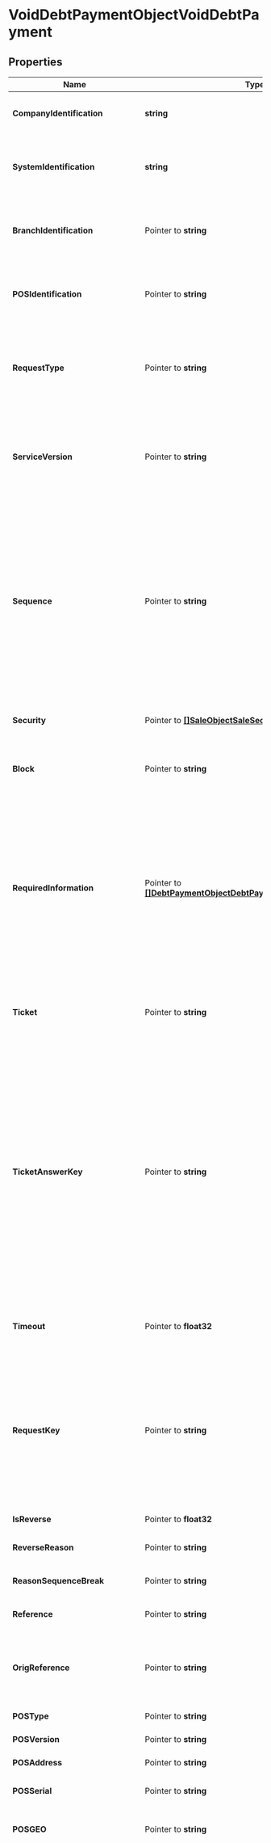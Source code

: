 # VoidDebtPaymentObjectVoidDebtPayment

## Properties

Name | Type | Description | Notes
------------ | ------------- | ------------- | -------------
**CompanyIdentification** | **string** | Identificador de la Compañía para la Plataforma de Integración. | 
**SystemIdentification** | **string** | Identificador de Aplicativo para la Plataforma de Integración que usa la Compañía especificada. | 
**BranchIdentification** | Pointer to **string** | Identificador de Aplicativo para la Plataforma de Integración que usa la Compañía especificada. | [optional] 
**POSIdentification** | Pointer to **string** | Identificador del Punto de Venta/POS/Caja que pertenece a la sucursal y companía especificada. | [optional] 
**RequestType** | Pointer to **string** | Tipo de Operación que se está requiriendo, solo necesario sobre formatos que no soportan elementos complejos o compuestos. | [optional] 
**ServiceVersion** | Pointer to **string** | Versión del Servicio de la Plataforma con la cual se quiere transaccionar, en caso de no ser especificado será atendido por la última versión del servicio disponible. | [optional] 
**Sequence** | Pointer to **string** | Retornado en todas las respuesta que el POS/PINPAD debe enviar en el próximo requerimiento. En caso de que el POS no lo envíe, envíe vacío o con un valor que no corresponde se produce “La Ruptura de Secuencia” y la plataforma si la última transacción que realizó el POS no esta confirmada y esta Aprobada genera entonces una reversa de la misma. | [optional] 
**Security** | Pointer to [**[]SaleObjectSaleSecurity**](SaleObjectSaleSecurity.md) | Datos asociados a la seguridad de la transacción o de elementos sensibles. | [optional] 
**Block** | Pointer to **string** | ID que identifica a un grupo de transacciones que serán confirmadas o canceladas | [optional] 
**RequiredInformation** | Pointer to [**[]DebtPaymentObjectDebtPaymentRequiredInformation**](DebtPaymentObjectDebtPaymentRequiredInformation.md) | En caso de que se requiera información adicional para poder completar la operación, como podrían ser ciertos datos ingresados por el vendedor para realizar verificaciones especificas (como los últimos 4 digitos), el código de seguridad de la tarjeta o la fecha de vencimiento, este elemento estará presente. | [optional] 
**Ticket** | Pointer to **string** | Ticket Digitalizado ( Total o parte del mismo por ejemplo la Firma Digitalizada )    codificado en Base64. | [optional] 
**TicketAnswerKey** | Pointer to **string** | Identificador Unívoco de la Transacción que se quiere Referenciar a la cual pertenece el Ticket Digitalizado. El valor fue obtenido en el campo o elemento AnswerKey de la Respuesta de la transacción referenciada. Si firma fue capturada previamente y se envía en el requerimiento de la misma Operación Sale, Authorize*, Void, Return, Adjustment, DebtPayment o VoidDebtPayment no es necesario que se envíe este elemento o campo. | [optional] 
**Timeout** | Pointer to **float32** | Tiempo de espera que el POS espera al PINPAD para obtener la respuesta al requerimiento.  | [optional] 
**RequestKey** | Pointer to **string** | ID generado para la identificación por parte del Plataforma de la información generada en la ejecución de un GetCard o un Payment Method. Sera necesario para que un mensaje de Sale, Void o Payment Method identifique el contexto generado y lo utilice para esa operación. | [optional] 
**IsReverse** | Pointer to **float32** | Identificador de Reversa. | [optional] 
**ReverseReason** | Pointer to **string** | Motivo por el cual se requiere generar la reversa. | [optional] 
**ReasonSequenceBreak** | Pointer to **string** | Motivo por el cual se requiere romper la secuencia. | [optional] 
**Reference** | Pointer to **string** | Referencia de la transacción para el punto de venta | [optional] 
**OrigReference** | Pointer to **string** | Referencia de la transacción para el punto de venta. Corresponde a la transacción original que se está referenciando. | [optional] 
**POSType** | Pointer to **string** | Tipo de punto de venta. | [optional] 
**POSVersion** | Pointer to **string** | Versión del Aplicativo del punto de Venta. | [optional] 
**POSAddress** | Pointer to **string** | Dirección IP de la Caja o POS. | [optional] 
**POSSerial** | Pointer to **string** | Número de serie o identificador unívoco del punto de venta. | [optional] 
**POSGEO** | Pointer to **string** | Coordenadas Geográficas del aplicativo de punto de venta | [optional] 
**ReadingDeviceType** | Pointer to **string** | Tipo de dispositivo utilizado para ingresar los datos de la tarjeta. En función al dispositivo usado, serán realizadas ciertas verificaciones, por lo que ciertos datos serán requeridos. CustomerKeyboard, utilizado para ingreso manual de tarjeta a través de un portal web, por ejemplo - Keyboard, utilizado para ingreso manual de la tarjeta por parte del vendedor - MagneticStripReader, lector de banda de tarjetas por emulación de teclado, u otro valor configurado  que indentifique el dispositivo que se esta utilizando. | [optional] 
**ReadingDeviceOperatingFrom** | Pointer to **time.Time** | Indica desde cuando se encuentra operativo o encendido el dispositivo | [optional] 
**ReadingDeviceVersion** | Pointer to **string** | Versión del dispositivo. | [optional] 
**ReadingDeviceAddress** | Pointer to **string** | Dirección IP o MAC Address del dispositivo. | [optional] 
**ReadingDeviceSerial** | Pointer to **string** | Número de serie o identificador unívoco del dispositivo. | [optional] 
**ReadingDeviceGEO** | Pointer to **string** | Coordenadas Geograficas del dispositivo de lectura | [optional] 
**UserID** | Pointer to **string** | Identificador del usuario que está realizando la Transacción. | [optional] 
**UserName** | Pointer to **string** | Nombre del usuario que está realizando la Transacción. | [optional] 
**CardReadMode** | Pointer to **string** | Modo de ingreso de los datos de la tarjeta. Los posibles valores significan: C - EMV Chip / B - Banda magnética / L - Contactless Chip / S - Contactless Banda / M - Manual (Tarjeta Presente) / T - Digitada (Tarjeta no Presente) / E - ECOMMERCE (Ventas por Internet)  / F - FALLBACK (Banda por falla en Chip) / K - TOKEN / R - Recurring ( Pagos Recurrentes ) | [optional] 
**CardGetMode** | Pointer to **string** | Indican por cada elemento que contiene los datos sensibles, si están encriptados  y también el algoritmo usado. En caso de no estar especificado se asume PLAIN. | [optional] 
**CardNumber** | Pointer to **string** | Número de Tarjeta, en el caso de las respuestas el mismo estará enmascarado. | [optional] 
**CardNumberMasked** | Pointer to **string** | Número de tarjeta enmascarado, según indica la parametrización en la base de datos. Se utilizará para imprimir en el cupón. | [optional] 
**CardNumberEncrypted** | Pointer to **string** | Número de tarjeta encriptado. | [optional] 
**CardExp** | Pointer to **string** | Fecha de vencimiento de la tarjeta. Este dato será necesario si el modo de ingreso fue manual/digitada. | [optional] 
**Track1** | Pointer to **string** | Banda Número 1 de la tarjeta. Este dato será necesario si el modo de ingreso fue por banda (deslizando la banda por el lector). | [optional] 
**Track2** | Pointer to **string** | Banda Número 2 de la tarjeta. Este dato será necesario si el modo de ingreso fue por banda (deslizando la banda por el lector). | [optional] 
**SecurityCode** | Pointer to **string** | Código de seguridad de la tarjeta. | [optional] 
**Pin** | Pointer to **string** | PIN block | [optional] 
**CardCryptogram** | Pointer to **string** | Tags EMV en formato TLV Leídos. | [optional] 
**CardAppName** | Pointer to **string** | Disponible solo con Tarjetas Chip (Incluye Contacless Chip), se debe imprimir en los Tickets/Vouchers. | [optional] 
**CardAppIdentifier** | Pointer to **string** | Disponible solo con Tarjetas Chip (Incluye Contacless Chip), se debe imprimir en los Tickets/Vouchers. | [optional] 
**CardAppLabel** | Pointer to **string** | Disponible solo con Tarjetas Chip (Incluye Contacless Chip), se debe imprimir en los Tickets/Vouchers. | [optional] 
**CardAuthRequestCryptogram** | Pointer to **string** | Disponible solo con Tarjetas Chip (Incluye Contacless Chip), se debe imprimir en los Tickets/Vouchers. | [optional] 
**CardAuthResponseCryptogram** | Pointer to **string** | Disponible solo con Tarjetas Chip (Incluye Contacless Chip), se debe imprimir en los Tickets/Vouchers. | [optional] 
**CredentialToken** | Pointer to **string** | Token asociado a la Credencial Enrolada | [optional] 
**CredentialIssuerToken** | Pointer to **string** | Emisor del Token asociado a la credencial enrolada | [optional] 
**InputTokens** | Pointer to [**[]SaleObjectSaleInputTokens**](SaleObjectSaleInputTokens.md) | Tokens. | [optional] 
**Products** | Pointer to [**[]VoidDebtPaymentObjectVoidDebtPaymentProducts**](VoidDebtPaymentObjectVoidDebtPaymentProducts.md) | Detalle de Productos de la Operación. | [optional] 
**PaymentFacilitatorID** | Pointer to **string** | Identificador de facilitador de pagos o Payfac. | [optional] 
**MerchantID** | Pointer to **string** | Número de comercio utilizado para realizar la transacción. Este Número es asignado por el host, y parametrizado en la BD, relacionado a cada uno de los planes disponibles. | [optional] 
**TerminalID** | Pointer to **string** | Identificador de Terminal por el cual se envía la Transacción al Host. | [optional] 
**TerminalTrace** | Pointer to **int32** | Número de Trace/Secuencia que genera la plataforma para la transacción asociado al TerminalID. | [optional] 
**SettlementBatchNumber** | Pointer to **int32** | Para aquellos host que exista el concepto de lote, es el número de lote al cual pertenece la transacción. | [optional] 

## Methods

### NewVoidDebtPaymentObjectVoidDebtPayment

`func NewVoidDebtPaymentObjectVoidDebtPayment(companyIdentification string, systemIdentification string, ) *VoidDebtPaymentObjectVoidDebtPayment`

NewVoidDebtPaymentObjectVoidDebtPayment instantiates a new VoidDebtPaymentObjectVoidDebtPayment object
This constructor will assign default values to properties that have it defined,
and makes sure properties required by API are set, but the set of arguments
will change when the set of required properties is changed

### NewVoidDebtPaymentObjectVoidDebtPaymentWithDefaults

`func NewVoidDebtPaymentObjectVoidDebtPaymentWithDefaults() *VoidDebtPaymentObjectVoidDebtPayment`

NewVoidDebtPaymentObjectVoidDebtPaymentWithDefaults instantiates a new VoidDebtPaymentObjectVoidDebtPayment object
This constructor will only assign default values to properties that have it defined,
but it doesn't guarantee that properties required by API are set

### GetCompanyIdentification

`func (o *VoidDebtPaymentObjectVoidDebtPayment) GetCompanyIdentification() string`

GetCompanyIdentification returns the CompanyIdentification field if non-nil, zero value otherwise.

### GetCompanyIdentificationOk

`func (o *VoidDebtPaymentObjectVoidDebtPayment) GetCompanyIdentificationOk() (*string, bool)`

GetCompanyIdentificationOk returns a tuple with the CompanyIdentification field if it's non-nil, zero value otherwise
and a boolean to check if the value has been set.

### SetCompanyIdentification

`func (o *VoidDebtPaymentObjectVoidDebtPayment) SetCompanyIdentification(v string)`

SetCompanyIdentification sets CompanyIdentification field to given value.


### GetSystemIdentification

`func (o *VoidDebtPaymentObjectVoidDebtPayment) GetSystemIdentification() string`

GetSystemIdentification returns the SystemIdentification field if non-nil, zero value otherwise.

### GetSystemIdentificationOk

`func (o *VoidDebtPaymentObjectVoidDebtPayment) GetSystemIdentificationOk() (*string, bool)`

GetSystemIdentificationOk returns a tuple with the SystemIdentification field if it's non-nil, zero value otherwise
and a boolean to check if the value has been set.

### SetSystemIdentification

`func (o *VoidDebtPaymentObjectVoidDebtPayment) SetSystemIdentification(v string)`

SetSystemIdentification sets SystemIdentification field to given value.


### GetBranchIdentification

`func (o *VoidDebtPaymentObjectVoidDebtPayment) GetBranchIdentification() string`

GetBranchIdentification returns the BranchIdentification field if non-nil, zero value otherwise.

### GetBranchIdentificationOk

`func (o *VoidDebtPaymentObjectVoidDebtPayment) GetBranchIdentificationOk() (*string, bool)`

GetBranchIdentificationOk returns a tuple with the BranchIdentification field if it's non-nil, zero value otherwise
and a boolean to check if the value has been set.

### SetBranchIdentification

`func (o *VoidDebtPaymentObjectVoidDebtPayment) SetBranchIdentification(v string)`

SetBranchIdentification sets BranchIdentification field to given value.

### HasBranchIdentification

`func (o *VoidDebtPaymentObjectVoidDebtPayment) HasBranchIdentification() bool`

HasBranchIdentification returns a boolean if a field has been set.

### GetPOSIdentification

`func (o *VoidDebtPaymentObjectVoidDebtPayment) GetPOSIdentification() string`

GetPOSIdentification returns the POSIdentification field if non-nil, zero value otherwise.

### GetPOSIdentificationOk

`func (o *VoidDebtPaymentObjectVoidDebtPayment) GetPOSIdentificationOk() (*string, bool)`

GetPOSIdentificationOk returns a tuple with the POSIdentification field if it's non-nil, zero value otherwise
and a boolean to check if the value has been set.

### SetPOSIdentification

`func (o *VoidDebtPaymentObjectVoidDebtPayment) SetPOSIdentification(v string)`

SetPOSIdentification sets POSIdentification field to given value.

### HasPOSIdentification

`func (o *VoidDebtPaymentObjectVoidDebtPayment) HasPOSIdentification() bool`

HasPOSIdentification returns a boolean if a field has been set.

### GetRequestType

`func (o *VoidDebtPaymentObjectVoidDebtPayment) GetRequestType() string`

GetRequestType returns the RequestType field if non-nil, zero value otherwise.

### GetRequestTypeOk

`func (o *VoidDebtPaymentObjectVoidDebtPayment) GetRequestTypeOk() (*string, bool)`

GetRequestTypeOk returns a tuple with the RequestType field if it's non-nil, zero value otherwise
and a boolean to check if the value has been set.

### SetRequestType

`func (o *VoidDebtPaymentObjectVoidDebtPayment) SetRequestType(v string)`

SetRequestType sets RequestType field to given value.

### HasRequestType

`func (o *VoidDebtPaymentObjectVoidDebtPayment) HasRequestType() bool`

HasRequestType returns a boolean if a field has been set.

### GetServiceVersion

`func (o *VoidDebtPaymentObjectVoidDebtPayment) GetServiceVersion() string`

GetServiceVersion returns the ServiceVersion field if non-nil, zero value otherwise.

### GetServiceVersionOk

`func (o *VoidDebtPaymentObjectVoidDebtPayment) GetServiceVersionOk() (*string, bool)`

GetServiceVersionOk returns a tuple with the ServiceVersion field if it's non-nil, zero value otherwise
and a boolean to check if the value has been set.

### SetServiceVersion

`func (o *VoidDebtPaymentObjectVoidDebtPayment) SetServiceVersion(v string)`

SetServiceVersion sets ServiceVersion field to given value.

### HasServiceVersion

`func (o *VoidDebtPaymentObjectVoidDebtPayment) HasServiceVersion() bool`

HasServiceVersion returns a boolean if a field has been set.

### GetSequence

`func (o *VoidDebtPaymentObjectVoidDebtPayment) GetSequence() string`

GetSequence returns the Sequence field if non-nil, zero value otherwise.

### GetSequenceOk

`func (o *VoidDebtPaymentObjectVoidDebtPayment) GetSequenceOk() (*string, bool)`

GetSequenceOk returns a tuple with the Sequence field if it's non-nil, zero value otherwise
and a boolean to check if the value has been set.

### SetSequence

`func (o *VoidDebtPaymentObjectVoidDebtPayment) SetSequence(v string)`

SetSequence sets Sequence field to given value.

### HasSequence

`func (o *VoidDebtPaymentObjectVoidDebtPayment) HasSequence() bool`

HasSequence returns a boolean if a field has been set.

### GetSecurity

`func (o *VoidDebtPaymentObjectVoidDebtPayment) GetSecurity() []SaleObjectSaleSecurity`

GetSecurity returns the Security field if non-nil, zero value otherwise.

### GetSecurityOk

`func (o *VoidDebtPaymentObjectVoidDebtPayment) GetSecurityOk() (*[]SaleObjectSaleSecurity, bool)`

GetSecurityOk returns a tuple with the Security field if it's non-nil, zero value otherwise
and a boolean to check if the value has been set.

### SetSecurity

`func (o *VoidDebtPaymentObjectVoidDebtPayment) SetSecurity(v []SaleObjectSaleSecurity)`

SetSecurity sets Security field to given value.

### HasSecurity

`func (o *VoidDebtPaymentObjectVoidDebtPayment) HasSecurity() bool`

HasSecurity returns a boolean if a field has been set.

### GetBlock

`func (o *VoidDebtPaymentObjectVoidDebtPayment) GetBlock() string`

GetBlock returns the Block field if non-nil, zero value otherwise.

### GetBlockOk

`func (o *VoidDebtPaymentObjectVoidDebtPayment) GetBlockOk() (*string, bool)`

GetBlockOk returns a tuple with the Block field if it's non-nil, zero value otherwise
and a boolean to check if the value has been set.

### SetBlock

`func (o *VoidDebtPaymentObjectVoidDebtPayment) SetBlock(v string)`

SetBlock sets Block field to given value.

### HasBlock

`func (o *VoidDebtPaymentObjectVoidDebtPayment) HasBlock() bool`

HasBlock returns a boolean if a field has been set.

### GetRequiredInformation

`func (o *VoidDebtPaymentObjectVoidDebtPayment) GetRequiredInformation() []DebtPaymentObjectDebtPaymentRequiredInformation`

GetRequiredInformation returns the RequiredInformation field if non-nil, zero value otherwise.

### GetRequiredInformationOk

`func (o *VoidDebtPaymentObjectVoidDebtPayment) GetRequiredInformationOk() (*[]DebtPaymentObjectDebtPaymentRequiredInformation, bool)`

GetRequiredInformationOk returns a tuple with the RequiredInformation field if it's non-nil, zero value otherwise
and a boolean to check if the value has been set.

### SetRequiredInformation

`func (o *VoidDebtPaymentObjectVoidDebtPayment) SetRequiredInformation(v []DebtPaymentObjectDebtPaymentRequiredInformation)`

SetRequiredInformation sets RequiredInformation field to given value.

### HasRequiredInformation

`func (o *VoidDebtPaymentObjectVoidDebtPayment) HasRequiredInformation() bool`

HasRequiredInformation returns a boolean if a field has been set.

### GetTicket

`func (o *VoidDebtPaymentObjectVoidDebtPayment) GetTicket() string`

GetTicket returns the Ticket field if non-nil, zero value otherwise.

### GetTicketOk

`func (o *VoidDebtPaymentObjectVoidDebtPayment) GetTicketOk() (*string, bool)`

GetTicketOk returns a tuple with the Ticket field if it's non-nil, zero value otherwise
and a boolean to check if the value has been set.

### SetTicket

`func (o *VoidDebtPaymentObjectVoidDebtPayment) SetTicket(v string)`

SetTicket sets Ticket field to given value.

### HasTicket

`func (o *VoidDebtPaymentObjectVoidDebtPayment) HasTicket() bool`

HasTicket returns a boolean if a field has been set.

### GetTicketAnswerKey

`func (o *VoidDebtPaymentObjectVoidDebtPayment) GetTicketAnswerKey() string`

GetTicketAnswerKey returns the TicketAnswerKey field if non-nil, zero value otherwise.

### GetTicketAnswerKeyOk

`func (o *VoidDebtPaymentObjectVoidDebtPayment) GetTicketAnswerKeyOk() (*string, bool)`

GetTicketAnswerKeyOk returns a tuple with the TicketAnswerKey field if it's non-nil, zero value otherwise
and a boolean to check if the value has been set.

### SetTicketAnswerKey

`func (o *VoidDebtPaymentObjectVoidDebtPayment) SetTicketAnswerKey(v string)`

SetTicketAnswerKey sets TicketAnswerKey field to given value.

### HasTicketAnswerKey

`func (o *VoidDebtPaymentObjectVoidDebtPayment) HasTicketAnswerKey() bool`

HasTicketAnswerKey returns a boolean if a field has been set.

### GetTimeout

`func (o *VoidDebtPaymentObjectVoidDebtPayment) GetTimeout() float32`

GetTimeout returns the Timeout field if non-nil, zero value otherwise.

### GetTimeoutOk

`func (o *VoidDebtPaymentObjectVoidDebtPayment) GetTimeoutOk() (*float32, bool)`

GetTimeoutOk returns a tuple with the Timeout field if it's non-nil, zero value otherwise
and a boolean to check if the value has been set.

### SetTimeout

`func (o *VoidDebtPaymentObjectVoidDebtPayment) SetTimeout(v float32)`

SetTimeout sets Timeout field to given value.

### HasTimeout

`func (o *VoidDebtPaymentObjectVoidDebtPayment) HasTimeout() bool`

HasTimeout returns a boolean if a field has been set.

### GetRequestKey

`func (o *VoidDebtPaymentObjectVoidDebtPayment) GetRequestKey() string`

GetRequestKey returns the RequestKey field if non-nil, zero value otherwise.

### GetRequestKeyOk

`func (o *VoidDebtPaymentObjectVoidDebtPayment) GetRequestKeyOk() (*string, bool)`

GetRequestKeyOk returns a tuple with the RequestKey field if it's non-nil, zero value otherwise
and a boolean to check if the value has been set.

### SetRequestKey

`func (o *VoidDebtPaymentObjectVoidDebtPayment) SetRequestKey(v string)`

SetRequestKey sets RequestKey field to given value.

### HasRequestKey

`func (o *VoidDebtPaymentObjectVoidDebtPayment) HasRequestKey() bool`

HasRequestKey returns a boolean if a field has been set.

### GetIsReverse

`func (o *VoidDebtPaymentObjectVoidDebtPayment) GetIsReverse() float32`

GetIsReverse returns the IsReverse field if non-nil, zero value otherwise.

### GetIsReverseOk

`func (o *VoidDebtPaymentObjectVoidDebtPayment) GetIsReverseOk() (*float32, bool)`

GetIsReverseOk returns a tuple with the IsReverse field if it's non-nil, zero value otherwise
and a boolean to check if the value has been set.

### SetIsReverse

`func (o *VoidDebtPaymentObjectVoidDebtPayment) SetIsReverse(v float32)`

SetIsReverse sets IsReverse field to given value.

### HasIsReverse

`func (o *VoidDebtPaymentObjectVoidDebtPayment) HasIsReverse() bool`

HasIsReverse returns a boolean if a field has been set.

### GetReverseReason

`func (o *VoidDebtPaymentObjectVoidDebtPayment) GetReverseReason() string`

GetReverseReason returns the ReverseReason field if non-nil, zero value otherwise.

### GetReverseReasonOk

`func (o *VoidDebtPaymentObjectVoidDebtPayment) GetReverseReasonOk() (*string, bool)`

GetReverseReasonOk returns a tuple with the ReverseReason field if it's non-nil, zero value otherwise
and a boolean to check if the value has been set.

### SetReverseReason

`func (o *VoidDebtPaymentObjectVoidDebtPayment) SetReverseReason(v string)`

SetReverseReason sets ReverseReason field to given value.

### HasReverseReason

`func (o *VoidDebtPaymentObjectVoidDebtPayment) HasReverseReason() bool`

HasReverseReason returns a boolean if a field has been set.

### GetReasonSequenceBreak

`func (o *VoidDebtPaymentObjectVoidDebtPayment) GetReasonSequenceBreak() string`

GetReasonSequenceBreak returns the ReasonSequenceBreak field if non-nil, zero value otherwise.

### GetReasonSequenceBreakOk

`func (o *VoidDebtPaymentObjectVoidDebtPayment) GetReasonSequenceBreakOk() (*string, bool)`

GetReasonSequenceBreakOk returns a tuple with the ReasonSequenceBreak field if it's non-nil, zero value otherwise
and a boolean to check if the value has been set.

### SetReasonSequenceBreak

`func (o *VoidDebtPaymentObjectVoidDebtPayment) SetReasonSequenceBreak(v string)`

SetReasonSequenceBreak sets ReasonSequenceBreak field to given value.

### HasReasonSequenceBreak

`func (o *VoidDebtPaymentObjectVoidDebtPayment) HasReasonSequenceBreak() bool`

HasReasonSequenceBreak returns a boolean if a field has been set.

### GetReference

`func (o *VoidDebtPaymentObjectVoidDebtPayment) GetReference() string`

GetReference returns the Reference field if non-nil, zero value otherwise.

### GetReferenceOk

`func (o *VoidDebtPaymentObjectVoidDebtPayment) GetReferenceOk() (*string, bool)`

GetReferenceOk returns a tuple with the Reference field if it's non-nil, zero value otherwise
and a boolean to check if the value has been set.

### SetReference

`func (o *VoidDebtPaymentObjectVoidDebtPayment) SetReference(v string)`

SetReference sets Reference field to given value.

### HasReference

`func (o *VoidDebtPaymentObjectVoidDebtPayment) HasReference() bool`

HasReference returns a boolean if a field has been set.

### GetOrigReference

`func (o *VoidDebtPaymentObjectVoidDebtPayment) GetOrigReference() string`

GetOrigReference returns the OrigReference field if non-nil, zero value otherwise.

### GetOrigReferenceOk

`func (o *VoidDebtPaymentObjectVoidDebtPayment) GetOrigReferenceOk() (*string, bool)`

GetOrigReferenceOk returns a tuple with the OrigReference field if it's non-nil, zero value otherwise
and a boolean to check if the value has been set.

### SetOrigReference

`func (o *VoidDebtPaymentObjectVoidDebtPayment) SetOrigReference(v string)`

SetOrigReference sets OrigReference field to given value.

### HasOrigReference

`func (o *VoidDebtPaymentObjectVoidDebtPayment) HasOrigReference() bool`

HasOrigReference returns a boolean if a field has been set.

### GetPOSType

`func (o *VoidDebtPaymentObjectVoidDebtPayment) GetPOSType() string`

GetPOSType returns the POSType field if non-nil, zero value otherwise.

### GetPOSTypeOk

`func (o *VoidDebtPaymentObjectVoidDebtPayment) GetPOSTypeOk() (*string, bool)`

GetPOSTypeOk returns a tuple with the POSType field if it's non-nil, zero value otherwise
and a boolean to check if the value has been set.

### SetPOSType

`func (o *VoidDebtPaymentObjectVoidDebtPayment) SetPOSType(v string)`

SetPOSType sets POSType field to given value.

### HasPOSType

`func (o *VoidDebtPaymentObjectVoidDebtPayment) HasPOSType() bool`

HasPOSType returns a boolean if a field has been set.

### GetPOSVersion

`func (o *VoidDebtPaymentObjectVoidDebtPayment) GetPOSVersion() string`

GetPOSVersion returns the POSVersion field if non-nil, zero value otherwise.

### GetPOSVersionOk

`func (o *VoidDebtPaymentObjectVoidDebtPayment) GetPOSVersionOk() (*string, bool)`

GetPOSVersionOk returns a tuple with the POSVersion field if it's non-nil, zero value otherwise
and a boolean to check if the value has been set.

### SetPOSVersion

`func (o *VoidDebtPaymentObjectVoidDebtPayment) SetPOSVersion(v string)`

SetPOSVersion sets POSVersion field to given value.

### HasPOSVersion

`func (o *VoidDebtPaymentObjectVoidDebtPayment) HasPOSVersion() bool`

HasPOSVersion returns a boolean if a field has been set.

### GetPOSAddress

`func (o *VoidDebtPaymentObjectVoidDebtPayment) GetPOSAddress() string`

GetPOSAddress returns the POSAddress field if non-nil, zero value otherwise.

### GetPOSAddressOk

`func (o *VoidDebtPaymentObjectVoidDebtPayment) GetPOSAddressOk() (*string, bool)`

GetPOSAddressOk returns a tuple with the POSAddress field if it's non-nil, zero value otherwise
and a boolean to check if the value has been set.

### SetPOSAddress

`func (o *VoidDebtPaymentObjectVoidDebtPayment) SetPOSAddress(v string)`

SetPOSAddress sets POSAddress field to given value.

### HasPOSAddress

`func (o *VoidDebtPaymentObjectVoidDebtPayment) HasPOSAddress() bool`

HasPOSAddress returns a boolean if a field has been set.

### GetPOSSerial

`func (o *VoidDebtPaymentObjectVoidDebtPayment) GetPOSSerial() string`

GetPOSSerial returns the POSSerial field if non-nil, zero value otherwise.

### GetPOSSerialOk

`func (o *VoidDebtPaymentObjectVoidDebtPayment) GetPOSSerialOk() (*string, bool)`

GetPOSSerialOk returns a tuple with the POSSerial field if it's non-nil, zero value otherwise
and a boolean to check if the value has been set.

### SetPOSSerial

`func (o *VoidDebtPaymentObjectVoidDebtPayment) SetPOSSerial(v string)`

SetPOSSerial sets POSSerial field to given value.

### HasPOSSerial

`func (o *VoidDebtPaymentObjectVoidDebtPayment) HasPOSSerial() bool`

HasPOSSerial returns a boolean if a field has been set.

### GetPOSGEO

`func (o *VoidDebtPaymentObjectVoidDebtPayment) GetPOSGEO() string`

GetPOSGEO returns the POSGEO field if non-nil, zero value otherwise.

### GetPOSGEOOk

`func (o *VoidDebtPaymentObjectVoidDebtPayment) GetPOSGEOOk() (*string, bool)`

GetPOSGEOOk returns a tuple with the POSGEO field if it's non-nil, zero value otherwise
and a boolean to check if the value has been set.

### SetPOSGEO

`func (o *VoidDebtPaymentObjectVoidDebtPayment) SetPOSGEO(v string)`

SetPOSGEO sets POSGEO field to given value.

### HasPOSGEO

`func (o *VoidDebtPaymentObjectVoidDebtPayment) HasPOSGEO() bool`

HasPOSGEO returns a boolean if a field has been set.

### GetReadingDeviceType

`func (o *VoidDebtPaymentObjectVoidDebtPayment) GetReadingDeviceType() string`

GetReadingDeviceType returns the ReadingDeviceType field if non-nil, zero value otherwise.

### GetReadingDeviceTypeOk

`func (o *VoidDebtPaymentObjectVoidDebtPayment) GetReadingDeviceTypeOk() (*string, bool)`

GetReadingDeviceTypeOk returns a tuple with the ReadingDeviceType field if it's non-nil, zero value otherwise
and a boolean to check if the value has been set.

### SetReadingDeviceType

`func (o *VoidDebtPaymentObjectVoidDebtPayment) SetReadingDeviceType(v string)`

SetReadingDeviceType sets ReadingDeviceType field to given value.

### HasReadingDeviceType

`func (o *VoidDebtPaymentObjectVoidDebtPayment) HasReadingDeviceType() bool`

HasReadingDeviceType returns a boolean if a field has been set.

### GetReadingDeviceOperatingFrom

`func (o *VoidDebtPaymentObjectVoidDebtPayment) GetReadingDeviceOperatingFrom() time.Time`

GetReadingDeviceOperatingFrom returns the ReadingDeviceOperatingFrom field if non-nil, zero value otherwise.

### GetReadingDeviceOperatingFromOk

`func (o *VoidDebtPaymentObjectVoidDebtPayment) GetReadingDeviceOperatingFromOk() (*time.Time, bool)`

GetReadingDeviceOperatingFromOk returns a tuple with the ReadingDeviceOperatingFrom field if it's non-nil, zero value otherwise
and a boolean to check if the value has been set.

### SetReadingDeviceOperatingFrom

`func (o *VoidDebtPaymentObjectVoidDebtPayment) SetReadingDeviceOperatingFrom(v time.Time)`

SetReadingDeviceOperatingFrom sets ReadingDeviceOperatingFrom field to given value.

### HasReadingDeviceOperatingFrom

`func (o *VoidDebtPaymentObjectVoidDebtPayment) HasReadingDeviceOperatingFrom() bool`

HasReadingDeviceOperatingFrom returns a boolean if a field has been set.

### GetReadingDeviceVersion

`func (o *VoidDebtPaymentObjectVoidDebtPayment) GetReadingDeviceVersion() string`

GetReadingDeviceVersion returns the ReadingDeviceVersion field if non-nil, zero value otherwise.

### GetReadingDeviceVersionOk

`func (o *VoidDebtPaymentObjectVoidDebtPayment) GetReadingDeviceVersionOk() (*string, bool)`

GetReadingDeviceVersionOk returns a tuple with the ReadingDeviceVersion field if it's non-nil, zero value otherwise
and a boolean to check if the value has been set.

### SetReadingDeviceVersion

`func (o *VoidDebtPaymentObjectVoidDebtPayment) SetReadingDeviceVersion(v string)`

SetReadingDeviceVersion sets ReadingDeviceVersion field to given value.

### HasReadingDeviceVersion

`func (o *VoidDebtPaymentObjectVoidDebtPayment) HasReadingDeviceVersion() bool`

HasReadingDeviceVersion returns a boolean if a field has been set.

### GetReadingDeviceAddress

`func (o *VoidDebtPaymentObjectVoidDebtPayment) GetReadingDeviceAddress() string`

GetReadingDeviceAddress returns the ReadingDeviceAddress field if non-nil, zero value otherwise.

### GetReadingDeviceAddressOk

`func (o *VoidDebtPaymentObjectVoidDebtPayment) GetReadingDeviceAddressOk() (*string, bool)`

GetReadingDeviceAddressOk returns a tuple with the ReadingDeviceAddress field if it's non-nil, zero value otherwise
and a boolean to check if the value has been set.

### SetReadingDeviceAddress

`func (o *VoidDebtPaymentObjectVoidDebtPayment) SetReadingDeviceAddress(v string)`

SetReadingDeviceAddress sets ReadingDeviceAddress field to given value.

### HasReadingDeviceAddress

`func (o *VoidDebtPaymentObjectVoidDebtPayment) HasReadingDeviceAddress() bool`

HasReadingDeviceAddress returns a boolean if a field has been set.

### GetReadingDeviceSerial

`func (o *VoidDebtPaymentObjectVoidDebtPayment) GetReadingDeviceSerial() string`

GetReadingDeviceSerial returns the ReadingDeviceSerial field if non-nil, zero value otherwise.

### GetReadingDeviceSerialOk

`func (o *VoidDebtPaymentObjectVoidDebtPayment) GetReadingDeviceSerialOk() (*string, bool)`

GetReadingDeviceSerialOk returns a tuple with the ReadingDeviceSerial field if it's non-nil, zero value otherwise
and a boolean to check if the value has been set.

### SetReadingDeviceSerial

`func (o *VoidDebtPaymentObjectVoidDebtPayment) SetReadingDeviceSerial(v string)`

SetReadingDeviceSerial sets ReadingDeviceSerial field to given value.

### HasReadingDeviceSerial

`func (o *VoidDebtPaymentObjectVoidDebtPayment) HasReadingDeviceSerial() bool`

HasReadingDeviceSerial returns a boolean if a field has been set.

### GetReadingDeviceGEO

`func (o *VoidDebtPaymentObjectVoidDebtPayment) GetReadingDeviceGEO() string`

GetReadingDeviceGEO returns the ReadingDeviceGEO field if non-nil, zero value otherwise.

### GetReadingDeviceGEOOk

`func (o *VoidDebtPaymentObjectVoidDebtPayment) GetReadingDeviceGEOOk() (*string, bool)`

GetReadingDeviceGEOOk returns a tuple with the ReadingDeviceGEO field if it's non-nil, zero value otherwise
and a boolean to check if the value has been set.

### SetReadingDeviceGEO

`func (o *VoidDebtPaymentObjectVoidDebtPayment) SetReadingDeviceGEO(v string)`

SetReadingDeviceGEO sets ReadingDeviceGEO field to given value.

### HasReadingDeviceGEO

`func (o *VoidDebtPaymentObjectVoidDebtPayment) HasReadingDeviceGEO() bool`

HasReadingDeviceGEO returns a boolean if a field has been set.

### GetUserID

`func (o *VoidDebtPaymentObjectVoidDebtPayment) GetUserID() string`

GetUserID returns the UserID field if non-nil, zero value otherwise.

### GetUserIDOk

`func (o *VoidDebtPaymentObjectVoidDebtPayment) GetUserIDOk() (*string, bool)`

GetUserIDOk returns a tuple with the UserID field if it's non-nil, zero value otherwise
and a boolean to check if the value has been set.

### SetUserID

`func (o *VoidDebtPaymentObjectVoidDebtPayment) SetUserID(v string)`

SetUserID sets UserID field to given value.

### HasUserID

`func (o *VoidDebtPaymentObjectVoidDebtPayment) HasUserID() bool`

HasUserID returns a boolean if a field has been set.

### GetUserName

`func (o *VoidDebtPaymentObjectVoidDebtPayment) GetUserName() string`

GetUserName returns the UserName field if non-nil, zero value otherwise.

### GetUserNameOk

`func (o *VoidDebtPaymentObjectVoidDebtPayment) GetUserNameOk() (*string, bool)`

GetUserNameOk returns a tuple with the UserName field if it's non-nil, zero value otherwise
and a boolean to check if the value has been set.

### SetUserName

`func (o *VoidDebtPaymentObjectVoidDebtPayment) SetUserName(v string)`

SetUserName sets UserName field to given value.

### HasUserName

`func (o *VoidDebtPaymentObjectVoidDebtPayment) HasUserName() bool`

HasUserName returns a boolean if a field has been set.

### GetCardReadMode

`func (o *VoidDebtPaymentObjectVoidDebtPayment) GetCardReadMode() string`

GetCardReadMode returns the CardReadMode field if non-nil, zero value otherwise.

### GetCardReadModeOk

`func (o *VoidDebtPaymentObjectVoidDebtPayment) GetCardReadModeOk() (*string, bool)`

GetCardReadModeOk returns a tuple with the CardReadMode field if it's non-nil, zero value otherwise
and a boolean to check if the value has been set.

### SetCardReadMode

`func (o *VoidDebtPaymentObjectVoidDebtPayment) SetCardReadMode(v string)`

SetCardReadMode sets CardReadMode field to given value.

### HasCardReadMode

`func (o *VoidDebtPaymentObjectVoidDebtPayment) HasCardReadMode() bool`

HasCardReadMode returns a boolean if a field has been set.

### GetCardGetMode

`func (o *VoidDebtPaymentObjectVoidDebtPayment) GetCardGetMode() string`

GetCardGetMode returns the CardGetMode field if non-nil, zero value otherwise.

### GetCardGetModeOk

`func (o *VoidDebtPaymentObjectVoidDebtPayment) GetCardGetModeOk() (*string, bool)`

GetCardGetModeOk returns a tuple with the CardGetMode field if it's non-nil, zero value otherwise
and a boolean to check if the value has been set.

### SetCardGetMode

`func (o *VoidDebtPaymentObjectVoidDebtPayment) SetCardGetMode(v string)`

SetCardGetMode sets CardGetMode field to given value.

### HasCardGetMode

`func (o *VoidDebtPaymentObjectVoidDebtPayment) HasCardGetMode() bool`

HasCardGetMode returns a boolean if a field has been set.

### GetCardNumber

`func (o *VoidDebtPaymentObjectVoidDebtPayment) GetCardNumber() string`

GetCardNumber returns the CardNumber field if non-nil, zero value otherwise.

### GetCardNumberOk

`func (o *VoidDebtPaymentObjectVoidDebtPayment) GetCardNumberOk() (*string, bool)`

GetCardNumberOk returns a tuple with the CardNumber field if it's non-nil, zero value otherwise
and a boolean to check if the value has been set.

### SetCardNumber

`func (o *VoidDebtPaymentObjectVoidDebtPayment) SetCardNumber(v string)`

SetCardNumber sets CardNumber field to given value.

### HasCardNumber

`func (o *VoidDebtPaymentObjectVoidDebtPayment) HasCardNumber() bool`

HasCardNumber returns a boolean if a field has been set.

### GetCardNumberMasked

`func (o *VoidDebtPaymentObjectVoidDebtPayment) GetCardNumberMasked() string`

GetCardNumberMasked returns the CardNumberMasked field if non-nil, zero value otherwise.

### GetCardNumberMaskedOk

`func (o *VoidDebtPaymentObjectVoidDebtPayment) GetCardNumberMaskedOk() (*string, bool)`

GetCardNumberMaskedOk returns a tuple with the CardNumberMasked field if it's non-nil, zero value otherwise
and a boolean to check if the value has been set.

### SetCardNumberMasked

`func (o *VoidDebtPaymentObjectVoidDebtPayment) SetCardNumberMasked(v string)`

SetCardNumberMasked sets CardNumberMasked field to given value.

### HasCardNumberMasked

`func (o *VoidDebtPaymentObjectVoidDebtPayment) HasCardNumberMasked() bool`

HasCardNumberMasked returns a boolean if a field has been set.

### GetCardNumberEncrypted

`func (o *VoidDebtPaymentObjectVoidDebtPayment) GetCardNumberEncrypted() string`

GetCardNumberEncrypted returns the CardNumberEncrypted field if non-nil, zero value otherwise.

### GetCardNumberEncryptedOk

`func (o *VoidDebtPaymentObjectVoidDebtPayment) GetCardNumberEncryptedOk() (*string, bool)`

GetCardNumberEncryptedOk returns a tuple with the CardNumberEncrypted field if it's non-nil, zero value otherwise
and a boolean to check if the value has been set.

### SetCardNumberEncrypted

`func (o *VoidDebtPaymentObjectVoidDebtPayment) SetCardNumberEncrypted(v string)`

SetCardNumberEncrypted sets CardNumberEncrypted field to given value.

### HasCardNumberEncrypted

`func (o *VoidDebtPaymentObjectVoidDebtPayment) HasCardNumberEncrypted() bool`

HasCardNumberEncrypted returns a boolean if a field has been set.

### GetCardExp

`func (o *VoidDebtPaymentObjectVoidDebtPayment) GetCardExp() string`

GetCardExp returns the CardExp field if non-nil, zero value otherwise.

### GetCardExpOk

`func (o *VoidDebtPaymentObjectVoidDebtPayment) GetCardExpOk() (*string, bool)`

GetCardExpOk returns a tuple with the CardExp field if it's non-nil, zero value otherwise
and a boolean to check if the value has been set.

### SetCardExp

`func (o *VoidDebtPaymentObjectVoidDebtPayment) SetCardExp(v string)`

SetCardExp sets CardExp field to given value.

### HasCardExp

`func (o *VoidDebtPaymentObjectVoidDebtPayment) HasCardExp() bool`

HasCardExp returns a boolean if a field has been set.

### GetTrack1

`func (o *VoidDebtPaymentObjectVoidDebtPayment) GetTrack1() string`

GetTrack1 returns the Track1 field if non-nil, zero value otherwise.

### GetTrack1Ok

`func (o *VoidDebtPaymentObjectVoidDebtPayment) GetTrack1Ok() (*string, bool)`

GetTrack1Ok returns a tuple with the Track1 field if it's non-nil, zero value otherwise
and a boolean to check if the value has been set.

### SetTrack1

`func (o *VoidDebtPaymentObjectVoidDebtPayment) SetTrack1(v string)`

SetTrack1 sets Track1 field to given value.

### HasTrack1

`func (o *VoidDebtPaymentObjectVoidDebtPayment) HasTrack1() bool`

HasTrack1 returns a boolean if a field has been set.

### GetTrack2

`func (o *VoidDebtPaymentObjectVoidDebtPayment) GetTrack2() string`

GetTrack2 returns the Track2 field if non-nil, zero value otherwise.

### GetTrack2Ok

`func (o *VoidDebtPaymentObjectVoidDebtPayment) GetTrack2Ok() (*string, bool)`

GetTrack2Ok returns a tuple with the Track2 field if it's non-nil, zero value otherwise
and a boolean to check if the value has been set.

### SetTrack2

`func (o *VoidDebtPaymentObjectVoidDebtPayment) SetTrack2(v string)`

SetTrack2 sets Track2 field to given value.

### HasTrack2

`func (o *VoidDebtPaymentObjectVoidDebtPayment) HasTrack2() bool`

HasTrack2 returns a boolean if a field has been set.

### GetSecurityCode

`func (o *VoidDebtPaymentObjectVoidDebtPayment) GetSecurityCode() string`

GetSecurityCode returns the SecurityCode field if non-nil, zero value otherwise.

### GetSecurityCodeOk

`func (o *VoidDebtPaymentObjectVoidDebtPayment) GetSecurityCodeOk() (*string, bool)`

GetSecurityCodeOk returns a tuple with the SecurityCode field if it's non-nil, zero value otherwise
and a boolean to check if the value has been set.

### SetSecurityCode

`func (o *VoidDebtPaymentObjectVoidDebtPayment) SetSecurityCode(v string)`

SetSecurityCode sets SecurityCode field to given value.

### HasSecurityCode

`func (o *VoidDebtPaymentObjectVoidDebtPayment) HasSecurityCode() bool`

HasSecurityCode returns a boolean if a field has been set.

### GetPin

`func (o *VoidDebtPaymentObjectVoidDebtPayment) GetPin() string`

GetPin returns the Pin field if non-nil, zero value otherwise.

### GetPinOk

`func (o *VoidDebtPaymentObjectVoidDebtPayment) GetPinOk() (*string, bool)`

GetPinOk returns a tuple with the Pin field if it's non-nil, zero value otherwise
and a boolean to check if the value has been set.

### SetPin

`func (o *VoidDebtPaymentObjectVoidDebtPayment) SetPin(v string)`

SetPin sets Pin field to given value.

### HasPin

`func (o *VoidDebtPaymentObjectVoidDebtPayment) HasPin() bool`

HasPin returns a boolean if a field has been set.

### GetCardCryptogram

`func (o *VoidDebtPaymentObjectVoidDebtPayment) GetCardCryptogram() string`

GetCardCryptogram returns the CardCryptogram field if non-nil, zero value otherwise.

### GetCardCryptogramOk

`func (o *VoidDebtPaymentObjectVoidDebtPayment) GetCardCryptogramOk() (*string, bool)`

GetCardCryptogramOk returns a tuple with the CardCryptogram field if it's non-nil, zero value otherwise
and a boolean to check if the value has been set.

### SetCardCryptogram

`func (o *VoidDebtPaymentObjectVoidDebtPayment) SetCardCryptogram(v string)`

SetCardCryptogram sets CardCryptogram field to given value.

### HasCardCryptogram

`func (o *VoidDebtPaymentObjectVoidDebtPayment) HasCardCryptogram() bool`

HasCardCryptogram returns a boolean if a field has been set.

### GetCardAppName

`func (o *VoidDebtPaymentObjectVoidDebtPayment) GetCardAppName() string`

GetCardAppName returns the CardAppName field if non-nil, zero value otherwise.

### GetCardAppNameOk

`func (o *VoidDebtPaymentObjectVoidDebtPayment) GetCardAppNameOk() (*string, bool)`

GetCardAppNameOk returns a tuple with the CardAppName field if it's non-nil, zero value otherwise
and a boolean to check if the value has been set.

### SetCardAppName

`func (o *VoidDebtPaymentObjectVoidDebtPayment) SetCardAppName(v string)`

SetCardAppName sets CardAppName field to given value.

### HasCardAppName

`func (o *VoidDebtPaymentObjectVoidDebtPayment) HasCardAppName() bool`

HasCardAppName returns a boolean if a field has been set.

### GetCardAppIdentifier

`func (o *VoidDebtPaymentObjectVoidDebtPayment) GetCardAppIdentifier() string`

GetCardAppIdentifier returns the CardAppIdentifier field if non-nil, zero value otherwise.

### GetCardAppIdentifierOk

`func (o *VoidDebtPaymentObjectVoidDebtPayment) GetCardAppIdentifierOk() (*string, bool)`

GetCardAppIdentifierOk returns a tuple with the CardAppIdentifier field if it's non-nil, zero value otherwise
and a boolean to check if the value has been set.

### SetCardAppIdentifier

`func (o *VoidDebtPaymentObjectVoidDebtPayment) SetCardAppIdentifier(v string)`

SetCardAppIdentifier sets CardAppIdentifier field to given value.

### HasCardAppIdentifier

`func (o *VoidDebtPaymentObjectVoidDebtPayment) HasCardAppIdentifier() bool`

HasCardAppIdentifier returns a boolean if a field has been set.

### GetCardAppLabel

`func (o *VoidDebtPaymentObjectVoidDebtPayment) GetCardAppLabel() string`

GetCardAppLabel returns the CardAppLabel field if non-nil, zero value otherwise.

### GetCardAppLabelOk

`func (o *VoidDebtPaymentObjectVoidDebtPayment) GetCardAppLabelOk() (*string, bool)`

GetCardAppLabelOk returns a tuple with the CardAppLabel field if it's non-nil, zero value otherwise
and a boolean to check if the value has been set.

### SetCardAppLabel

`func (o *VoidDebtPaymentObjectVoidDebtPayment) SetCardAppLabel(v string)`

SetCardAppLabel sets CardAppLabel field to given value.

### HasCardAppLabel

`func (o *VoidDebtPaymentObjectVoidDebtPayment) HasCardAppLabel() bool`

HasCardAppLabel returns a boolean if a field has been set.

### GetCardAuthRequestCryptogram

`func (o *VoidDebtPaymentObjectVoidDebtPayment) GetCardAuthRequestCryptogram() string`

GetCardAuthRequestCryptogram returns the CardAuthRequestCryptogram field if non-nil, zero value otherwise.

### GetCardAuthRequestCryptogramOk

`func (o *VoidDebtPaymentObjectVoidDebtPayment) GetCardAuthRequestCryptogramOk() (*string, bool)`

GetCardAuthRequestCryptogramOk returns a tuple with the CardAuthRequestCryptogram field if it's non-nil, zero value otherwise
and a boolean to check if the value has been set.

### SetCardAuthRequestCryptogram

`func (o *VoidDebtPaymentObjectVoidDebtPayment) SetCardAuthRequestCryptogram(v string)`

SetCardAuthRequestCryptogram sets CardAuthRequestCryptogram field to given value.

### HasCardAuthRequestCryptogram

`func (o *VoidDebtPaymentObjectVoidDebtPayment) HasCardAuthRequestCryptogram() bool`

HasCardAuthRequestCryptogram returns a boolean if a field has been set.

### GetCardAuthResponseCryptogram

`func (o *VoidDebtPaymentObjectVoidDebtPayment) GetCardAuthResponseCryptogram() string`

GetCardAuthResponseCryptogram returns the CardAuthResponseCryptogram field if non-nil, zero value otherwise.

### GetCardAuthResponseCryptogramOk

`func (o *VoidDebtPaymentObjectVoidDebtPayment) GetCardAuthResponseCryptogramOk() (*string, bool)`

GetCardAuthResponseCryptogramOk returns a tuple with the CardAuthResponseCryptogram field if it's non-nil, zero value otherwise
and a boolean to check if the value has been set.

### SetCardAuthResponseCryptogram

`func (o *VoidDebtPaymentObjectVoidDebtPayment) SetCardAuthResponseCryptogram(v string)`

SetCardAuthResponseCryptogram sets CardAuthResponseCryptogram field to given value.

### HasCardAuthResponseCryptogram

`func (o *VoidDebtPaymentObjectVoidDebtPayment) HasCardAuthResponseCryptogram() bool`

HasCardAuthResponseCryptogram returns a boolean if a field has been set.

### GetCredentialToken

`func (o *VoidDebtPaymentObjectVoidDebtPayment) GetCredentialToken() string`

GetCredentialToken returns the CredentialToken field if non-nil, zero value otherwise.

### GetCredentialTokenOk

`func (o *VoidDebtPaymentObjectVoidDebtPayment) GetCredentialTokenOk() (*string, bool)`

GetCredentialTokenOk returns a tuple with the CredentialToken field if it's non-nil, zero value otherwise
and a boolean to check if the value has been set.

### SetCredentialToken

`func (o *VoidDebtPaymentObjectVoidDebtPayment) SetCredentialToken(v string)`

SetCredentialToken sets CredentialToken field to given value.

### HasCredentialToken

`func (o *VoidDebtPaymentObjectVoidDebtPayment) HasCredentialToken() bool`

HasCredentialToken returns a boolean if a field has been set.

### GetCredentialIssuerToken

`func (o *VoidDebtPaymentObjectVoidDebtPayment) GetCredentialIssuerToken() string`

GetCredentialIssuerToken returns the CredentialIssuerToken field if non-nil, zero value otherwise.

### GetCredentialIssuerTokenOk

`func (o *VoidDebtPaymentObjectVoidDebtPayment) GetCredentialIssuerTokenOk() (*string, bool)`

GetCredentialIssuerTokenOk returns a tuple with the CredentialIssuerToken field if it's non-nil, zero value otherwise
and a boolean to check if the value has been set.

### SetCredentialIssuerToken

`func (o *VoidDebtPaymentObjectVoidDebtPayment) SetCredentialIssuerToken(v string)`

SetCredentialIssuerToken sets CredentialIssuerToken field to given value.

### HasCredentialIssuerToken

`func (o *VoidDebtPaymentObjectVoidDebtPayment) HasCredentialIssuerToken() bool`

HasCredentialIssuerToken returns a boolean if a field has been set.

### GetInputTokens

`func (o *VoidDebtPaymentObjectVoidDebtPayment) GetInputTokens() []SaleObjectSaleInputTokens`

GetInputTokens returns the InputTokens field if non-nil, zero value otherwise.

### GetInputTokensOk

`func (o *VoidDebtPaymentObjectVoidDebtPayment) GetInputTokensOk() (*[]SaleObjectSaleInputTokens, bool)`

GetInputTokensOk returns a tuple with the InputTokens field if it's non-nil, zero value otherwise
and a boolean to check if the value has been set.

### SetInputTokens

`func (o *VoidDebtPaymentObjectVoidDebtPayment) SetInputTokens(v []SaleObjectSaleInputTokens)`

SetInputTokens sets InputTokens field to given value.

### HasInputTokens

`func (o *VoidDebtPaymentObjectVoidDebtPayment) HasInputTokens() bool`

HasInputTokens returns a boolean if a field has been set.

### GetProducts

`func (o *VoidDebtPaymentObjectVoidDebtPayment) GetProducts() []VoidDebtPaymentObjectVoidDebtPaymentProducts`

GetProducts returns the Products field if non-nil, zero value otherwise.

### GetProductsOk

`func (o *VoidDebtPaymentObjectVoidDebtPayment) GetProductsOk() (*[]VoidDebtPaymentObjectVoidDebtPaymentProducts, bool)`

GetProductsOk returns a tuple with the Products field if it's non-nil, zero value otherwise
and a boolean to check if the value has been set.

### SetProducts

`func (o *VoidDebtPaymentObjectVoidDebtPayment) SetProducts(v []VoidDebtPaymentObjectVoidDebtPaymentProducts)`

SetProducts sets Products field to given value.

### HasProducts

`func (o *VoidDebtPaymentObjectVoidDebtPayment) HasProducts() bool`

HasProducts returns a boolean if a field has been set.

### GetPaymentFacilitatorID

`func (o *VoidDebtPaymentObjectVoidDebtPayment) GetPaymentFacilitatorID() string`

GetPaymentFacilitatorID returns the PaymentFacilitatorID field if non-nil, zero value otherwise.

### GetPaymentFacilitatorIDOk

`func (o *VoidDebtPaymentObjectVoidDebtPayment) GetPaymentFacilitatorIDOk() (*string, bool)`

GetPaymentFacilitatorIDOk returns a tuple with the PaymentFacilitatorID field if it's non-nil, zero value otherwise
and a boolean to check if the value has been set.

### SetPaymentFacilitatorID

`func (o *VoidDebtPaymentObjectVoidDebtPayment) SetPaymentFacilitatorID(v string)`

SetPaymentFacilitatorID sets PaymentFacilitatorID field to given value.

### HasPaymentFacilitatorID

`func (o *VoidDebtPaymentObjectVoidDebtPayment) HasPaymentFacilitatorID() bool`

HasPaymentFacilitatorID returns a boolean if a field has been set.

### GetMerchantID

`func (o *VoidDebtPaymentObjectVoidDebtPayment) GetMerchantID() string`

GetMerchantID returns the MerchantID field if non-nil, zero value otherwise.

### GetMerchantIDOk

`func (o *VoidDebtPaymentObjectVoidDebtPayment) GetMerchantIDOk() (*string, bool)`

GetMerchantIDOk returns a tuple with the MerchantID field if it's non-nil, zero value otherwise
and a boolean to check if the value has been set.

### SetMerchantID

`func (o *VoidDebtPaymentObjectVoidDebtPayment) SetMerchantID(v string)`

SetMerchantID sets MerchantID field to given value.

### HasMerchantID

`func (o *VoidDebtPaymentObjectVoidDebtPayment) HasMerchantID() bool`

HasMerchantID returns a boolean if a field has been set.

### GetTerminalID

`func (o *VoidDebtPaymentObjectVoidDebtPayment) GetTerminalID() string`

GetTerminalID returns the TerminalID field if non-nil, zero value otherwise.

### GetTerminalIDOk

`func (o *VoidDebtPaymentObjectVoidDebtPayment) GetTerminalIDOk() (*string, bool)`

GetTerminalIDOk returns a tuple with the TerminalID field if it's non-nil, zero value otherwise
and a boolean to check if the value has been set.

### SetTerminalID

`func (o *VoidDebtPaymentObjectVoidDebtPayment) SetTerminalID(v string)`

SetTerminalID sets TerminalID field to given value.

### HasTerminalID

`func (o *VoidDebtPaymentObjectVoidDebtPayment) HasTerminalID() bool`

HasTerminalID returns a boolean if a field has been set.

### GetTerminalTrace

`func (o *VoidDebtPaymentObjectVoidDebtPayment) GetTerminalTrace() int32`

GetTerminalTrace returns the TerminalTrace field if non-nil, zero value otherwise.

### GetTerminalTraceOk

`func (o *VoidDebtPaymentObjectVoidDebtPayment) GetTerminalTraceOk() (*int32, bool)`

GetTerminalTraceOk returns a tuple with the TerminalTrace field if it's non-nil, zero value otherwise
and a boolean to check if the value has been set.

### SetTerminalTrace

`func (o *VoidDebtPaymentObjectVoidDebtPayment) SetTerminalTrace(v int32)`

SetTerminalTrace sets TerminalTrace field to given value.

### HasTerminalTrace

`func (o *VoidDebtPaymentObjectVoidDebtPayment) HasTerminalTrace() bool`

HasTerminalTrace returns a boolean if a field has been set.

### GetSettlementBatchNumber

`func (o *VoidDebtPaymentObjectVoidDebtPayment) GetSettlementBatchNumber() int32`

GetSettlementBatchNumber returns the SettlementBatchNumber field if non-nil, zero value otherwise.

### GetSettlementBatchNumberOk

`func (o *VoidDebtPaymentObjectVoidDebtPayment) GetSettlementBatchNumberOk() (*int32, bool)`

GetSettlementBatchNumberOk returns a tuple with the SettlementBatchNumber field if it's non-nil, zero value otherwise
and a boolean to check if the value has been set.

### SetSettlementBatchNumber

`func (o *VoidDebtPaymentObjectVoidDebtPayment) SetSettlementBatchNumber(v int32)`

SetSettlementBatchNumber sets SettlementBatchNumber field to given value.

### HasSettlementBatchNumber

`func (o *VoidDebtPaymentObjectVoidDebtPayment) HasSettlementBatchNumber() bool`

HasSettlementBatchNumber returns a boolean if a field has been set.


[[Back to Model list]](../README.md#documentation-for-models) [[Back to API list]](../README.md#documentation-for-api-endpoints) [[Back to README]](../README.md)


